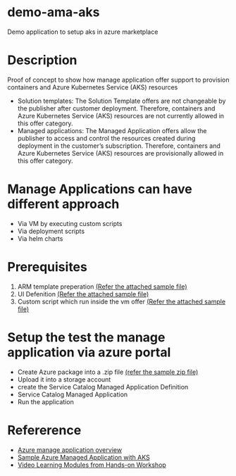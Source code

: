 # demo-ama-aks
Demo application to setup aks in azure marketplace

# Description 
Proof of concept to show how manage application offer support to provision containers and Azure Kubernetes Service (AKS) resources
- Solution templates: 
The Solution Template offers are not changeable by the publisher after customer deployment. Therefore, containers and Azure Kubernetes Service (AKS) resources are not currently allowed in this offer category.
- Managed applications: 
The Managed Application offers allow the publisher to access and control the resources created during deployment in the customer’s subscription. Therefore, containers and Azure Kubernetes Service (AKS) resources are provisionally allowed in this offer category.

# Manage Applications can have different approach 
- Via VM by executing custom scripts 
- Via deployment scripts 
- Via helm charts 

# Prerequisites  
1. ARM template preperation [(Refer the attached sample file)](https://raw.githubusercontent.com/suwani123/demo-ama-aks/main/mainTemplate.json)
2. UI Defenition [(Refer the attached sample file)](https://raw.githubusercontent.com/suwani123/demo-ama-aks/main/createUiDefinition.json)
3. Custom script which run inside the vm offer [(Refer the attached sample file)](https://raw.githubusercontent.com/suwani123/demo-ama-aks/main/vmoffer-setup.sh)

# Setup the test the manage application via azure portal
- Create Azure package into a .zip file [(refer the sample zip file)](https://raw.githubusercontent.com/suwani123/demo-ama-aks/main/ama-aks.zip)
- Upload it into a storage account 
- create the Service Catalog Managed Application Definition
- Service Catalog Managed Application 
- Run the application

# Refererence 
- [Azure manage application overview](https://docs.microsoft.com/en-us/azure/marketplace/plan-azure-app-managed-app)
- [Sample Azure Managed Application with AKS](https://github.com/arsenvlad/azure-managed-app-aks-managed-identity/tree/master/ama-aks)
- [Video Learning Modules from Hands-on Workshop](https://github.com/microsoft/Mastering-the-Marketplace/tree/main/ama)
